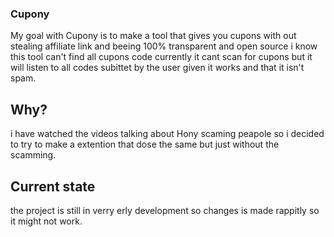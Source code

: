 ### Cupony

My goal with Cupony is to make a tool that gives you cupons with out stealing affiliate link and beeing 100% transparent and open source i know this tool can't find all cupons code currently it cant scan for cupons but it will listen to all codes subittet by the user given it works and that it isn't spam.

## Why?

i have watched the videos talking about Hony scaming peapole so i decided to try to make a extention that dose the same but just without the scamming.

## Current state

the project is still in verry erly development so changes is made rappitly so it might not work.